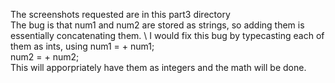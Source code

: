 The screenshots requested are in this part3 directory \
The bug is that num1 and num2 are stored as strings, so adding them is essentially concatenating them. \ 
I would fix this bug by typecasting each of them as ints, using 
num1 = + num1; \
num2 = + num2; \
This will apporpriately have them as integers and the math will be done.
